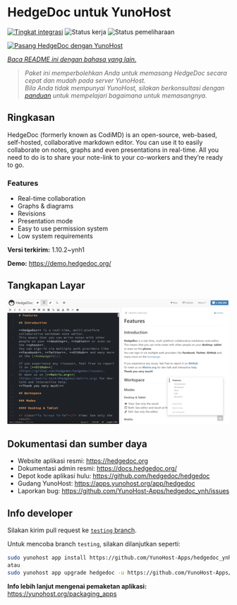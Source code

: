 <!--
N.B.: README ini dibuat secara otomatis oleh <https://github.com/YunoHost/apps/tree/master/tools/readme_generator>
Ini TIDAK boleh diedit dengan tangan.
-->

# HedgeDoc untuk YunoHost

[![Tingkat integrasi](https://apps.yunohost.org/badge/integration/hedgedoc)](https://ci-apps.yunohost.org/ci/apps/hedgedoc/)
![Status kerja](https://apps.yunohost.org/badge/state/hedgedoc)
![Status pemeliharaan](https://apps.yunohost.org/badge/maintained/hedgedoc)

[![Pasang HedgeDoc dengan YunoHost](https://install-app.yunohost.org/install-with-yunohost.svg)](https://install-app.yunohost.org/?app=hedgedoc)

*[Baca README ini dengan bahasa yang lain.](./ALL_README.md)*

> *Paket ini memperbolehkan Anda untuk memasang HedgeDoc secara cepat dan mudah pada server YunoHost.*  
> *Bila Anda tidak mempunyai YunoHost, silakan berkonsultasi dengan [panduan](https://yunohost.org/install) untuk mempelajari bagaimana untuk memasangnya.*

## Ringkasan

HedgeDoc (formerly known as CodiMD) is an open-source, web-based, self-hosted, collaborative markdown editor.
You can use it to easily collaborate on notes, graphs and even presentations in real-time. All you need to do is to share your note-link to your co-workers and they’re ready to go.

### Features

- Real-time collaboration
- Graphs & diagrams
- Revisions
- Presentation mode
- Easy to use permission system
- Low system requirements


**Versi terkirim:** 1.10.2~ynh1

**Demo:** <https://demo.hedgedoc.org/>

## Tangkapan Layar

![Tangkapan Layar pada HedgeDoc](./doc/screenshots/screenshot.png)

## Dokumentasi dan sumber daya

- Website aplikasi resmi: <https://hedgedoc.org>
- Dokumentasi admin resmi: <https://docs.hedgedoc.org/>
- Depot kode aplikasi hulu: <https://github.com/hedgedoc/hedgedoc>
- Gudang YunoHost: <https://apps.yunohost.org/app/hedgedoc>
- Laporkan bug: <https://github.com/YunoHost-Apps/hedgedoc_ynh/issues>

## Info developer

Silakan kirim pull request ke [`testing` branch](https://github.com/YunoHost-Apps/hedgedoc_ynh/tree/testing).

Untuk mencoba branch `testing`, silakan dilanjutkan seperti:

```bash
sudo yunohost app install https://github.com/YunoHost-Apps/hedgedoc_ynh/tree/testing --debug
atau
sudo yunohost app upgrade hedgedoc -u https://github.com/YunoHost-Apps/hedgedoc_ynh/tree/testing --debug
```

**Info lebih lanjut mengenai pemaketan aplikasi:** <https://yunohost.org/packaging_apps>
